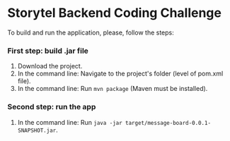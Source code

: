 # Storytel Backend Coding Challenge

To build and run the application, please, follow the steps:

### First step: build .jar file
1. Download the project.   
2. In the command line: Navigate to the project's folder (level of pom.xml file).
3. In the command line: Run `mvn package` (Maven must be installed).  

### Second step: run the app
1. In the command line: Run `java -jar target/message-board-0.0.1-SNAPSHOT.jar`.
